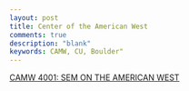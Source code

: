 ```yaml
---
layout: post
title: Center of the American West
comments: true
description: "blank"
keywords: CAMW, CU, Boulder"
---
```

<body>
	<div><a href="../pages/CAMW-4001">CAMW 4001: SEM ON THE AMERICAN WEST</a></div>
</body>